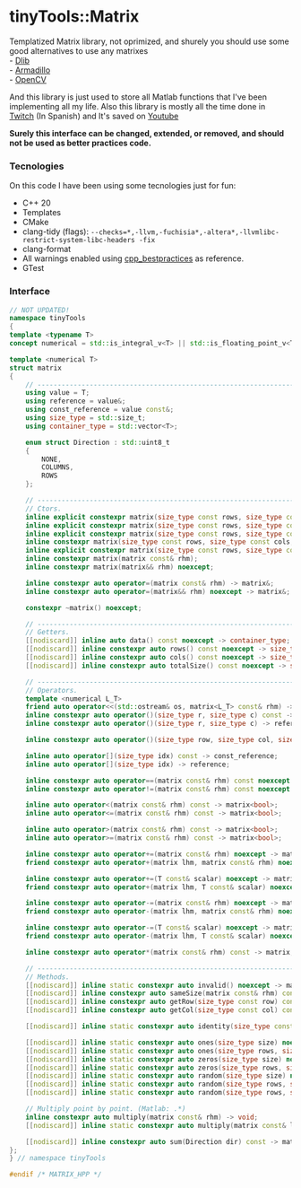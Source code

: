 # tinyTools::Matrix

Templatized Matrix library, not oprimized, and shurely you should use some good alternatives to use any matrixes\
    - [Dlib](http://dlib.net/linear_algebra.html#matrix)\
    - [Armadillo](https://arma.sourceforge.net/docs.html#Mat)\
    - [OpenCV](https://docs.opencv.org/4.x/d3/d63/classcv_1_1Mat.html)

And this library is just used to store all Matlab functions that I've been implementing all my life.
Also this library is mostly all the time done in [Twitch](www.twitch.tv/theApoCa) (In Spanish) and It's saved on [Youtube](https://www.youtube.com/watch?v=AVj6UfDKZpQ&list=PLBEviA0cKSihSTGFBgbKN1vLvSBUpp7qQ)

**Surely this interface can be changed, extended, or removed, and should not be used as better practices code.**

### Tecnologies

On this code I have been using some tecnologies just for fun:
- C++ 20
- Templates
- CMake
- clang-tidy (flags): `--checks=*,-llvm,-fuchisia*,-altera*,-llvmlibc-restrict-system-libc-headers -fix`
- clang-format
- All warnings enabled using [cpp_bestpractices](https://github.com/cpp-best-practices/cppbestpractices/blob/master/02-Use_the_Tools_Available.md) as reference.
- GTest

### Interface

``` cpp
// NOT UPDATED!
namespace tinyTools
{
template <typename T>
concept numerical = std::is_integral_v<T> || std::is_floating_point_v<T>;

template <numerical T>
struct matrix
{
    // -----------------------------------------------------------------------------------------------------------------------------------------------------
    using value = T;
    using reference = value&;
    using const_reference = value const&;
    using size_type = std::size_t;
    using container_type = std::vector<T>;

    enum struct Direction : std::uint8_t
    {
        NONE,
        COLUMNS,
        ROWS
    };

    // -----------------------------------------------------------------------------------------------------------------------------------------------------
    // Ctors.
    inline explicit constexpr matrix(size_type const rows, size_type const cols);
    inline explicit constexpr matrix(size_type const rows, size_type const cols, T const& initialValue);
    inline explicit constexpr matrix(size_type const rows, size_type const cols, container_type const& data);
    inline constexpr matrix(size_type const rows, size_type const cols, std::initializer_list<value>&& data);
    inline explicit constexpr matrix(size_type const rows, size_type const cols, container_type&& data);
    inline constexpr matrix(matrix const& rhm);
    inline constexpr matrix(matrix&& rhm) noexcept;

    inline constexpr auto operator=(matrix const& rhm) -> matrix&;
    inline constexpr auto operator=(matrix&& rhm) noexcept -> matrix&;

    constexpr ~matrix() noexcept;

    // -----------------------------------------------------------------------------------------------------------------------------------------------------
    // Getters.
    [[nodiscard]] inline auto data() const noexcept -> container_type;
    [[nodiscard]] inline constexpr auto rows() const noexcept -> size_type;
    [[nodiscard]] inline constexpr auto cols() const noexcept -> size_type;
    [[nodiscard]] inline constexpr auto totalSize() const noexcept -> size_type;

    // -----------------------------------------------------------------------------------------------------------------------------------------------------
    // Operators.
    template <numerical L_T>
    friend auto operator<<(std::ostream& os, matrix<L_T> const& rhm) -> std::ostream&;
    inline constexpr auto operator()(size_type r, size_type c) const -> const_reference;
    inline constexpr auto operator()(size_type r, size_type c) -> reference;

    inline constexpr auto operator()(size_type row, size_type col, size_type height, size_type width) const -> matrix;

    inline auto operator[](size_type idx) const -> const_reference;
    inline auto operator[](size_type idx) -> reference;

    inline constexpr auto operator==(matrix const& rhm) const noexcept -> bool;
    inline constexpr auto operator!=(matrix const& rhm) const noexcept -> bool;

    inline auto operator<(matrix const& rhm) const -> matrix<bool>;
    inline auto operator<=(matrix const& rhm) const -> matrix<bool>;

    inline auto operator>(matrix const& rhm) const -> matrix<bool>;
    inline auto operator>=(matrix const& rhm) const -> matrix<bool>;

    inline constexpr auto operator+=(matrix const& rhm) noexcept -> matrix&;
    friend constexpr auto operator+(matrix lhm, matrix const& rhm) noexcept -> matrix;

    inline constexpr auto operator+=(T const& scalar) noexcept -> matrix&;
    friend constexpr auto operator+(matrix lhm, T const& scalar) noexcept -> matrix;

    inline constexpr auto operator-=(matrix const& rhm) noexcept -> matrix&;
    friend constexpr auto operator-(matrix lhm, matrix const& rhm) noexcept -> matrix;

    inline constexpr auto operator-=(T const& scalar) noexcept -> matrix&;
    friend constexpr auto operator-(matrix lhm, T const& scalar) noexcept -> matrix;

    inline constexpr auto operator*(matrix const& rhm) const -> matrix;

    // -----------------------------------------------------------------------------------------------------------------------------------------------------
    // Methods.
    [[nodiscard]] inline static constexpr auto invalid() noexcept -> matrix;
    [[nodiscard]] inline constexpr auto sameSize(matrix const& rhm) const noexcept -> bool;
    [[nodiscard]] inline constexpr auto getRow(size_type const row) const -> matrix;
    [[nodiscard]] inline constexpr auto getCol(size_type const col) const -> matrix;

    [[nodiscard]] inline static constexpr auto identity(size_type const size) noexcept;

    [[nodiscard]] inline static constexpr auto ones(size_type size) noexcept -> matrix;
    [[nodiscard]] inline static constexpr auto ones(size_type rows, size_type cols) noexcept -> matrix;
    [[nodiscard]] inline static constexpr auto zeros(size_type size) noexcept -> matrix;
    [[nodiscard]] inline static constexpr auto zeros(size_type rows, size_type cols) noexcept -> matrix;
    [[nodiscard]] inline static constexpr auto random(size_type size) noexcept -> matrix;
    [[nodiscard]] inline static constexpr auto random(size_type rows, size_type cols) noexcept -> matrix;
    [[nodiscard]] inline static constexpr auto random(size_type rows, size_type cols, T max) noexcept -> matrix;

    // Multiply point by point. (Matlab: .*)
    inline constexpr auto multiply(matrix const& rhm) -> void;
    [[nodiscard]] inline static constexpr auto multiply(matrix const& lhm, matrix const& rhm) -> matrix;

    [[nodiscard]] inline constexpr auto sum(Direction dir) const -> matrix;
};
} // namespace tinyTools

#endif /* MATRIX_HPP */
```